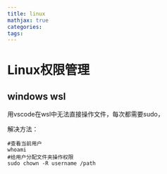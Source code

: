 ```yaml
---
title: linux
mathjax: true
categories: 
tags: 
---
```

# Linux权限管理

<!--more-->

## windows wsl
用vscode在wsl中无法直接操作文件，每次都需要sudo，

解决方法：
```
#查看当前用户
whoami 
#给用户分配文件夹操作权限
sudo chown -R username /path
```